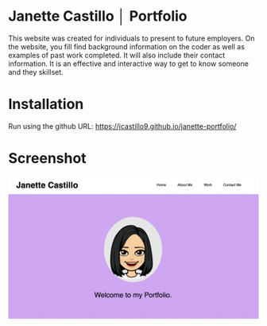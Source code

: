 # Janette Castillo │ Portfolio

This website was created for individuals to present to future employers. On the website, you fill find background information on the coder as well as examples of past work completed. It will also include their contact information. It is an effective and interactive way to get to know someone and they skillset. 

# Installation

Run using the github URL: https://jcastillo9.github.io/janette-portfolio/

# Screenshot
<img src="./Assets/Images/screenshot.png" alt="website home page" class="screenshot"/>
